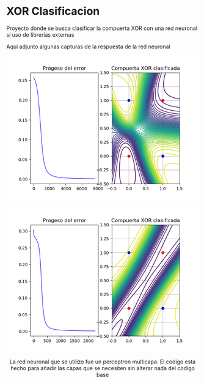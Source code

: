 # XOR Clasificacion
<p>Proyecto donde se busca clasificar la compuerta XOR con una red neuronal si uso de librerías externas</p>
<p>Aqui adjunto algunas capturas de la respuesta de la red neuronal</p>
<p><center><img src="imgs/Figure_3.png"</center><br>
<center<img src="imgs/Figure_2.png"</center><br>
<center><img src="imgs/Figure_1.png"</center><br></p>
<p>La red neuronal que se utilizo fue un perceptron multicapa. El codigo esta hecho para añadir las capas que se necesiten sin alterar nada del codigo base</p>
